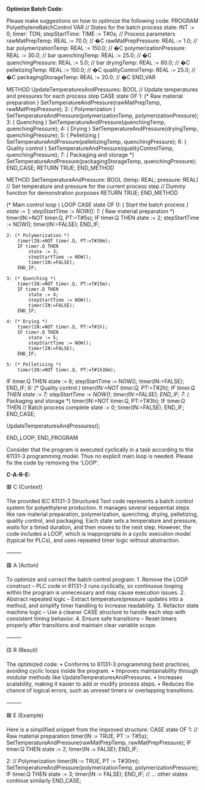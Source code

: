 **Optimize Batch Code:**

Please make suggestions on how to optimize the following code: PROGRAM PolyethyleneBatchControl VAR // States for the batch process state: INT := 0; timer: TON; stepStartTime: TIME := T#0s;
// Process parameters
rawMatPrepTemp: REAL := 70.0; // �C
rawMatPrepPressure: REAL := 1.0; // bar
polymerizationTemp: REAL := 150.0; // �C
polymerizationPressure: REAL := 30.0; // bar
quenchingTemp: REAL := 25.0; // �C
quenchingPressure: REAL := 5.0; // bar
dryingTemp: REAL := 80.0; // �C
pelletizingTemp: REAL := 150.0; // �C
qualityControlTemp: REAL := 25.0; // �C
packagingStorageTemp: REAL := 20.0; // �C
END_VAR

METHOD UpdateTemperaturesAndPressures: BOOL 
// Update temperatures and pressures for each process step CASE state OF 1: (* Raw material preparation ) SetTemperatureAndPressure(rawMatPrepTemp, rawMatPrepPressure); 
2: ( Polymerization ) SetTemperatureAndPressure(polymerizationTemp, polymerizationPressure); 
3: ( Quenching ) SetTemperatureAndPressure(quenchingTemp, quenchingPressure); 
4: ( Drying ) SetTemperatureAndPressure(dryingTemp, quenchingPressure); 
5: ( Pelletizing ) SetTemperatureAndPressure(pelletizingTemp, quenchingPressure); 
6: ( Quality control ) SetTemperatureAndPressure(qualityControlTemp, quenchingPressure); 
7: ( Packaging and storage *) SetTemperatureAndPressure(packagingStorageTemp, quenchingPressure); END_CASE;
RETURN TRUE;
END_METHOD

METHOD SetTemperatureAndPressure: BOOL (temp: REAL; pressure: REAL) // Set temperature and pressure for the current process step // Dummy function for demonstration purposes RETURN TRUE; END_METHOD

(* Main control loop ) LOOP CASE state OF 0: ( Start the batch process *) state := 1; stepStartTime := NOW();
    1: (* Raw material preparation *)
        timer(IN:=NOT timer.Q, PT:=T#5s);
        IF timer.Q THEN
            state := 2;
            stepStartTime := NOW();
            timer(IN:=FALSE);
        END_IF;

    2: (* Polymerization *)
        timer(IN:=NOT timer.Q, PT:=T#30m);
        IF timer.Q THEN
            state := 3;
            stepStartTime := NOW();
            timer(IN:=FALSE);
        END_IF;

    3: (* Quenching *)
        timer(IN:=NOT timer.Q, PT:=T#15m);
        IF timer.Q THEN
            state := 4;
            stepStartTime := NOW();
            timer(IN:=FALSE);
        END_IF;

    4: (* Drying *)
        timer(IN:=NOT timer.Q, PT:=T#1h);
        IF timer.Q THEN
            state := 5;
            stepStartTime := NOW();
            timer(IN:=FALSE);
        END_IF;

    5: (* Pelletizing *)
        timer(IN:=NOT timer.Q, PT:=T#1h30m); 
IF timer.Q THEN 
state := 6;
stepStartTime := NOW(); 
timer(IN:=FALSE); 
END_IF;
6: (* Quality control *) timer(IN:=NOT timer.Q, PT:=T#2h); IF timer.Q THEN state := 7; stepStartTime := NOW(); timer(IN:=FALSE); END_IF;
7: (* Packaging and storage *)
    timer(IN:=NOT timer.Q, PT:=T#3h);
    IF timer.Q THEN
        // Batch process complete
        state := 0;
        timer(IN:=FALSE);
    END_IF;
END_CASE;

UpdateTemperaturesAndPressures();

END_LOOP; END_PROGRAM

Consider that the program is executed cyclically in a task according to the 61131-3 programming model. Thus no explicit main loop is needed. Please fix the code by removing the 'LOOP'.

**C-A-R-E:**

🟥 C (Context)

The provided IEC 61131-3 Structured Text code represents a batch control system for polyethylene production. It manages several sequential steps like raw material preparation, polymerization, quenching, drying, pelletizing, quality control, and packaging. Each state sets a temperature and pressure, waits for a timed duration, and then moves to the next step. However, the code includes a LOOP, which is inappropriate in a cyclic execution model (typical for PLCs), and uses repeated timer logic without abstraction.

⸻

🟩 A (Action)

To optimize and correct the batch control program:
	1.	Remove the LOOP construct – PLC code in 61131-3 runs cyclically, so continuous looping within the program is unnecessary and may cause execution issues.
	2.	Abstract repeated logic – Extract temperature/pressure updates into a method, and simplify timer handling to increase readability.
	3.	Refactor state machine logic – Use a cleaner CASE structure to handle each step with consistent timing behavior.
	4.	Ensure safe transitions – Reset timers properly after transitions and maintain clear variable scope.

⸻

🟨 R (Result)

The optimized code:
	•	Conforms to 61131-3 programming best practices, avoiding cyclic loops inside the program.
	•	Improves maintainability through modular methods like UpdateTemperaturesAndPressures.
	•	Increases scalability, making it easier to add or modify process steps.
	•	Reduces the chance of logical errors, such as unreset timers or overlapping transitions.

⸻

🟦 E (Example)

Here is a simplified snippet from the improved structure:
CASE state OF
  1: // Raw material preparation
     timer(IN := TRUE, PT := T#5s);
     SetTemperatureAndPressure(rawMatPrepTemp, rawMatPrepPressure);
     IF timer.Q THEN
        state := 2;
        timer(IN := FALSE);
     END_IF;

  2: // Polymerization
     timer(IN := TRUE, PT := T#30m);
     SetTemperatureAndPressure(polymerizationTemp, polymerizationPressure);
     IF timer.Q THEN
        state := 3;
        timer(IN := FALSE);
     END_IF;
  // ... other states continue similarly
END_CASE;

